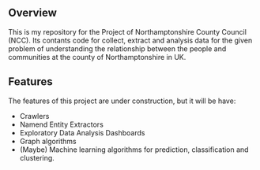 ## Overview
This is my repository for the Project of Northamptonshire County Council (NCC). Its contants code for collect, extract and analysis data for the given problem of understanding the relationship between the people and communities at the county of Northamptonshire in UK. 

## Features
The features of this project are under construction, but it will be have:

* Crawlers
* Namend Entity Extractors
* Exploratory Data Analysis Dashboards
* Graph algorithms
* (Maybe) Machine learning algorithms for prediction, classification and clustering.
